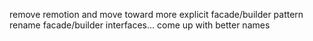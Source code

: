 remove remotion and move toward more explicit facade/builder pattern
rename facade/builder interfaces... come up with better names